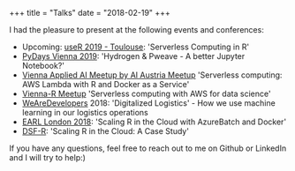 +++
title = "Talks"
date = "2018-02-19"
+++

I had the pleasure to present at the following events and conferences:


- Upcoming: [useR 2019 - Toulouse](http://www.user2019.fr/): 'Serverless Computing in R'
- [PyDays Vienna 2019](https://www.pydays.at/): 'Hydrogen & Pweave - A better Jupyter Notebook?'
- [Vienna Applied AI Meetup by AI Austria Meetup](https://www.meetup.com/de-DE/Vienna-Applied-AI-Meetup-presented-by-AI-Austria/) 'Serverless computing: AWS Lambda with R and Docker as a Service'
- [Vienna-R Meetup](https://www.meetup.com/de-DE/Vienna-Applied-AI-Meetup-presented-by-AI-Austria/) 'Serverless computing with AWS for data science'
- [WeAreDevelopers](https://www.wearedevelopers.com/) 2018: 'Digitalized Logistics' - How we use machine learning in our logistics operations
- [EARL London 2018](https://earlconf.com): 'Scaling R in the Cloud with AzureBatch and Docker'
- [DSF-R](http://dsf.academy/conference/): 'Scaling R in the Cloud: A Case Study' 


If you have any questions, feel free to reach out to me on Github or LinkedIn and I will try to help:)

